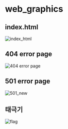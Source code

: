 # web_graphics

## index.html
![index_html](https://user-images.githubusercontent.com/62806979/213527559-ce9dfc95-a979-4ef6-90fa-e175973a3703.gif)

## 404 error page
![404 error page](https://user-images.githubusercontent.com/62806979/212405331-fa9ba49d-b48d-48eb-b9f2-d6b08470ed26.gif)

## 501 error page
![501_new](https://user-images.githubusercontent.com/62806979/216110905-7711ddb6-7326-4b63-a0f6-f49065fb2bd9.gif)

## 태극기
![flag](https://user-images.githubusercontent.com/62806979/221926759-50dd832d-f72f-400d-a199-c00e835fc645.gif)

